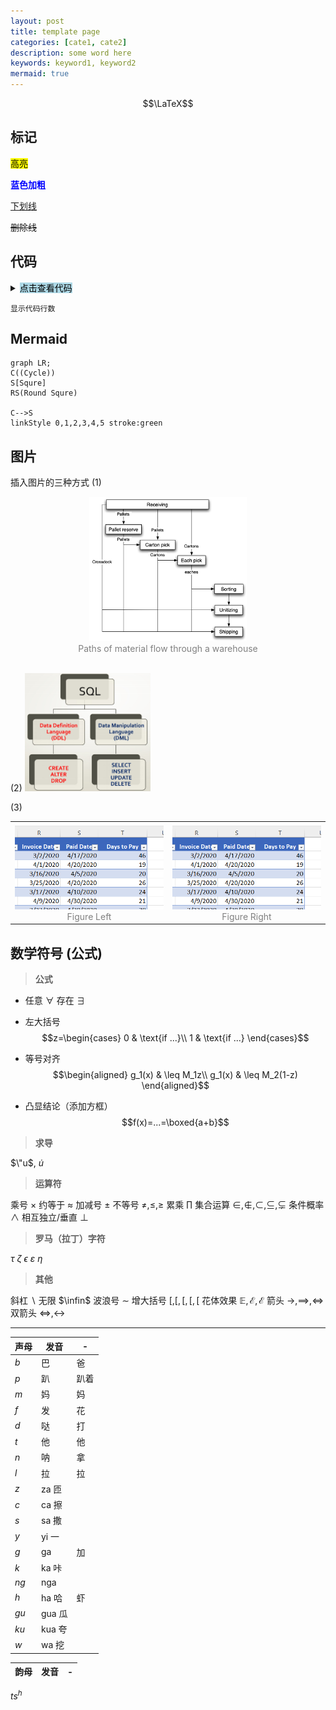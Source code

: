 ```yaml
---
layout: post
title: template page
categories: [cate1, cate2]
description: some word here
keywords: keyword1, keyword2
mermaid: true
---
```


$$\LaTeX$$

## 标记
<span style="background-color: yellow; color: black;">高亮</span>

**<font color=blue>蓝色加粗</font>**

<u>下划线</u>

~~删除线~~

## 代码
<details><summary><span style="background-color: lightblue; color: black;">点击查看代码</span></summary>

```python
print("Hello, World!")
```
</details>

```py{.line-numbers}
显示代码行数
```

## Mermaid
```mermaid
graph LR;
C((Cycle))
S[Squre]
RS(Round Squre)

C-->S
linkStyle 0,1,2,3,4,5 stroke:green
```


## 图片
插入图片的三种方式
(1)
<center>
    <img src="/images/2022-10/Snipaste_2022-10-01_10-24-37.png" width="50%"> <br>
    <div style="color: #808080;">Paths of material flow through a warehouse</div>
</center><br>

(2)
<img src="/images/2021-12/Screenshot 2021-12-23 at 9.31.33 PM.png" width="40%">

(3)
<table><tr>
<td><img src="/images/2022-06/Snipaste_2022-06-04_15-31-32.png" border=0>    <center><div style="color: #808080;">Figure Left</div></td>
<td><img src="/images/2022-06/Snipaste_2022-06-04_15-31-32.png" border=0>
<center><div style="color: #808080;">Figure Right</div></td>
</tr></table>


## 数学符号 (公式)
> **公式**

- 任意 $\forall$ 存在 $\exists$
- 左大括号
$$z=\begin{cases}
0 & \text{if ...}\\
1 & \text{if ...}
\end{cases}$$

- 等号对齐
$$\begin{aligned}
g_1(x) & \leq M_1z\\
g_1(x) & \leq M_2(1-z)
\end{aligned}$$

- 凸显结论（添加方框）
$$f(x)=...=\boxed{a+b}$$

> **求导**

$\"u$, $\dot u$

> **运算符**

乘号 $\times$
约等于 $\approx$
加减号 $\pm$
不等号 $\neq, \leq, \geq$
累乘 $\prod$
集合运算 $\in,\notin,\subset,\subseteq,\subsetneq$
条件概率 $\land$
相互独立/垂直 $\perp$

> **罗马（拉丁）字符**

$\tau$
$\zeta$
$\epsilon$
$\varepsilon$
$\eta$

> **其他**

斜杠 $\backslash$
无限 $\infin$
波浪号 $\sim$
增大括号 $[,\big[, \Big[, \bigg[, \Bigg[$
花体效果 $\mathbb{E}, \mathcal{E}, \mathscr{E}$
箭头 $\to, \implies, \iff$
双箭头 $\Leftrightarrow, \leftrightarrow$

---

|声母| 发音|-|
|-|-|-|
|$b$| 巴| 爸 
|$p$| 趴| 趴着
|$m$| 妈| 妈
|$f$| 发| 花
|$d$| 哒| 打
|$t$| 他| 他
|$n$| 呐| 拿
|$l$| 拉| 拉
|$z$| za 匝|
|$c$| ca 擦|
|$s$| sa 撒|
|$y$| yi 一|
|$g$| ga| 加
|$k$| ka 咔|
|$ng$| nga| 
|$h$| ha 哈| 虾
|$gu$| gua 瓜|
|$ku$| kua 夸|
|$w$| wa 挖|

|韵母| 发音|-|
|-|-|-|

$ts^h$
